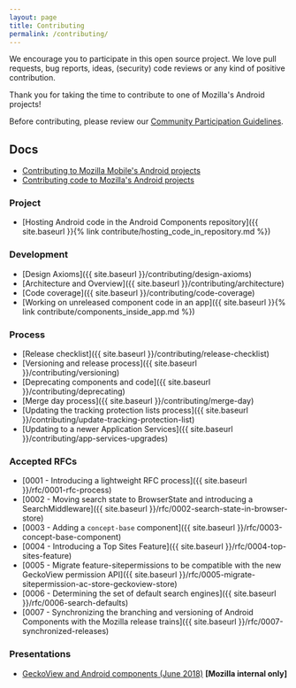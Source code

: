 ```yaml
---
layout: page
title: Contributing
permalink: /contributing/
---
```


We encourage you to participate in this open source project. We love pull requests, bug reports, ideas, (security) code reviews or any kind of positive contribution.

Thank you for taking the time to contribute to one of Mozilla's Android projects!

Before contributing, please review our [Community Participation Guidelines](https://www.mozilla.org/en-US/about/governance/policies/participation/).

## Docs

* [Contributing to Mozilla Mobile's Android projects](https://github.com/mozilla-mobile/shared-docs/blob/master/android/CONTRIBUTING.md)
* [Contributing code to Mozilla's Android projects](https://github.com/mozilla-mobile/shared-docs/blob/master/android/CONTRIBUTING_code.md)

### Project

* [Hosting Android code in the Android Components repository]({{ site.baseurl }}{% link contribute/hosting_code_in_repository.md %})

### Development

* [Design Axioms]({{ site.baseurl }}/contributing/design-axioms)
* [Architecture and Overview]({{ site.baseurl }}/contributing/architecture)
* [Code coverage]({{ site.baseurl }}/contributing/code-coverage)
* [Working on unreleased component code in an app]({{ site.baseurl }}{% link contribute/components_inside_app.md %})

### Process

* [Release checklist]({{ site.baseurl }}/contributing/release-checklist)
* [Versioning and release process]({{ site.baseurl }}/contributing/versioning)
* [Deprecating components and code]({{ site.baseurl }}/contributing/deprecating)
* [Merge day process]({{ site.baseurl }}/contributing/merge-day)
* [Updating the tracking protection lists process]({{ site.baseurl }}/contributing/update-tracking-protection-list)
* [Updating to a newer Application Services]({{ site.baseurl }}/contributing/app-services-upgrades)

### Accepted RFCs

* [0001 - Introducing a lightweight RFC process]({{ site.baseurl }}/rfc/0001-rfc-process)
* [0002 - Moving search state to BrowserState and introducing a SearchMiddleware]({{ site.baseurl }}/rfc/0002-search-state-in-browser-store)
* [0003 - Adding a `concept-base` component]({{ site.baseurl }}/rfc/0003-concept-base-component)
* [0004 - Introducing a Top Sites Feature]({{ site.baseurl }}/rfc/0004-top-sites-feature)
* [0005 - Migrate feature-sitepermissions to be compatible with the new GeckoView permission API]({{ site.baseurl }}/rfc/0005-migrate-sitepermission-ac-store-geckoview-store)
* [0006 - Determining the set of default search engines]({{ site.baseurl }}/rfc/0006-search-defaults)
* [0007 - Synchronizing the branching and versioning of Android Components with the Mozilla release trains]({{ site.baseurl }}/rfc/0007-synchronized-releases)

### Presentations

* [GeckoView and Android components (June 2018)](https://onlinexperiences.com/Launch/Event.htm?ShowKey=44908&DisplayItem=E271804) **[Mozilla internal only]**
